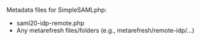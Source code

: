 Metadata files for SimpleSAMLphp:
- saml20-idp-remote.php
- Any metarefresh files/folders (e.g., metarefresh/remote-idp/...)